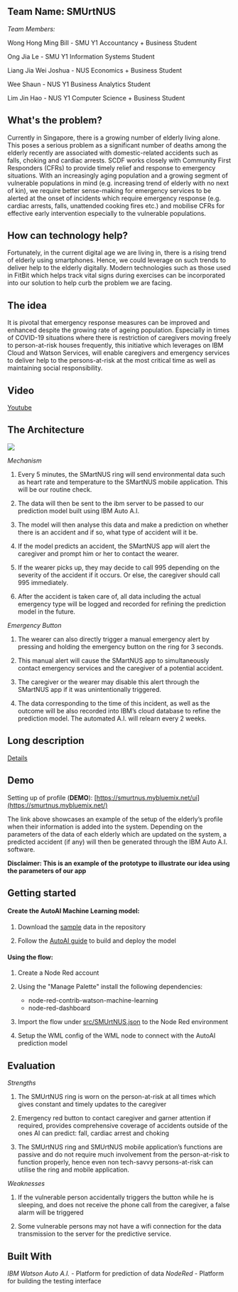 ## Team Name: SMUrtNUS

  

*Team Members:*

  

Wong Hong Ming Bill - SMU Y1 Accountancy + Business Student

  

Ong Jia Le - SMU Y1 Information Systems Student

  

Liang Jia Wei Joshua - NUS Economics + Business Student

  

Wee Shaun - NUS Y1 Business Analytics Student

  

Lim Jin Hao - NUS Y1 Computer Science + Business Student

  
  

## What's the problem?

Currently in Singapore, there is a growing number of elderly living alone. This poses a serious problem as a significant number of deaths among the elderly recently are associated with domestic-related accidents such as falls, choking and cardiac arrests. SCDF works closely with Community First Responders (CFRs) to provide timely relief and response to emergency situations. With an increasingly aging population and a growing segment of vulnerable populations in mind (e.g. increasing trend of elderly with no next of kin), we require better sense-making for emergency services to be alerted at the onset of incidents which require emergency response (e.g. cardiac arrests, falls, unattended cooking fires etc.) and mobilise CFRs for effective early intervention especially to the vulnerable populations.

## How can technology help?

Fortunately, in the current digital age we are living in, there is a rising trend of elderly using smartphones. Hence, we could leverage on such trends to deliver help to the elderly digitally. Modern technologies such as those used in FitBit which helps track vital signs during exercises can be incorporated into our solution to help curb the problem we are facing.

## The idea


It is pivotal that emergency response measures can be improved and enhanced despite the growing rate of ageing population. Especially in times of COVID-19 situations where there is restriction of caregivers moving freely to person-at-risk houses frequently, this initiative which leverages on IBM Cloud and Watson Services, will enable caregivers and emergency services to deliver help to the persons-at-risk at the most critical time as well as maintaining social responsibility.


## Video

[Youtube](https://youtu.be/ndIcyUSlpFs)

  

## The Architecture

![](https://lh6.googleusercontent.com/PSmanP98bW8cIZC4CLTHv0tBl8MVOp9rSMMuNNM_878ODvQFE7LYQdM4CFR1UEuCSfrtBqJ5kBTAlt_BHMmM1un-9NElU9BI4nicOYoOa6IqtJBtckX1fuWZdIdW3vJcN1rOmxiI)

*Mechanism*

1.  Every 5 minutes, the SMartNUS ring will send environmental data such as heart rate and temperature to the SMartNUS mobile application. This will be our routine check.
    
2.  The data will then be sent to the ibm server to be passed to our prediction model built using IBM Auto A.I.
    
3.  The model will then analyse this data and make a prediction on whether there is an accident and if so, what type of accident will it be.
    
4.  If the model predicts an accident, the SMartNUS app will alert the caregiver and prompt him or her to contact the wearer.
    
5.  If the wearer picks up, they may decide to call 995 depending on the severity of the accident if it occurs. Or else, the caregiver should call 995 immediately.
    
6.  After the accident is taken care of, all data including the actual emergency type will be logged and recorded for refining the prediction model in the future.
    

 *Emergency Button* 

1.  The wearer can also directly trigger a manual emergency alert by pressing and holding the emergency button on the ring for 3 seconds.
    
2.  This manual alert will cause the SMartNUS app to simultaneously contact emergency services and the caregiver of a potential accident.
    
3.  The caregiver or the wearer may disable this alert through the SMartNUS app if it was unintentionally triggered.
    
4.  The data corresponding to the time of this incident, as well as the outcome will be also recorded into IBM’s cloud database to refine the prediction model. The automated A.I. will relearn every 2 weeks.
 
 
## Long description

[Details](https://github.com/JinHao-L/SMUrtNUS/blob/master/DESCRIPTION.md)

  

## Demo

  

Setting up of profile (**DEMO**): [https://smurtnus.mybluemix.net/ui](https://smurtnus.mybluemix.net/)

  

The link above showcases an example of the setup of the elderly’s profile when their information is added into the system. Depending on the parameters of the data of each elderly which are updated on the system, a predicted accident (if any) will then be generated through the IBM Auto A.I. software.

  

**Disclaimer: This is an example of the prototype to illustrate our idea using the parameters of our app**

  
  
  
## Getting started  

#### Create the AutoAI Machine Learning model: 
1. Download the [sample](https://github.com/JinHao-L/SMUrtNUS/blob/master/data/Elderly_Data.csv) data in the repository

2. Follow the [AutoAI guide](https://dataplatform.cloud.ibm.com/docs/content/wsj/analyze-data/autoai_example_binary_classifier.html) to build and deploy the model


#### Using the flow:  
1. Create a Node Red account

2. Using the "Manage Palette" install the following dependencies: 
    - node-red-contrib-watson-machine-learning
    - node-red-dashboard
  
3. Import the flow under [src/SMUrtNUS.json](https://github.com/JinHao-L/SMUrtNUS/blob/master/src/SMUrtNUS_flow.json) to the Node Red environment

4. Setup the WML config of the WML node to connect with the AutoAI prediction model

  
  

## Evaluation

  

*Strengths*

  

1.  The SMUrtNUS ring is worn on the person-at-risk at all times which gives constant and timely updates to the caregiver
    
2.  Emergency red button to contact caregiver and garner attention if required, provides comprehensive coverage of accidents outside of the ones AI can predict: fall, cardiac arrest and choking
    
3.  The SMUrtNUS ring and SMUrtNUS mobile application’s functions are passive and do not require much involvement from the person-at-risk to function properly, hence even non tech-savvy persons-at-risk can utilise the ring and mobile application.
    

  

*Weaknesses*

  

1.  If the vulnerable person accidentally triggers the button while he is sleeping, and does not receive the phone call from the caregiver, a false alarm will be triggered
    
2.  Some vulnerable persons may not have a wifi connection for the data transmission to the server for the predictive service.


## Built With
*IBM Watson Auto A.I.* - Platform for prediction of data
*NodeRed* - Platform for building the testing interface
